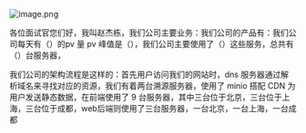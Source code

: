 ![image.png](https://gitee.com/zhaojiedong/img/raw/master/20240827133140.png)

各位面试官您们好，我叫赵杰栋，我们公司主要业务：我们公司的产品有：我们公司每天有（）的pv 量
pv 峰值是（），我们公司主要使用了（）这些服务，总共有（）台服务器，

我们公司的架构流程是这样的：首先用户访问我们的网站时，dns 服务器通过解析域名来寻找对应的资源，我们有着两台溯源服务器，使用了 minio 搭配 CDN 为用户发送静态数据，在前端使用了 9 台服务器，其中三台位于北京，三台位于上海，三台位于成都，web后端则使用了三台服务器，一台北京，一台上海，一台成都
